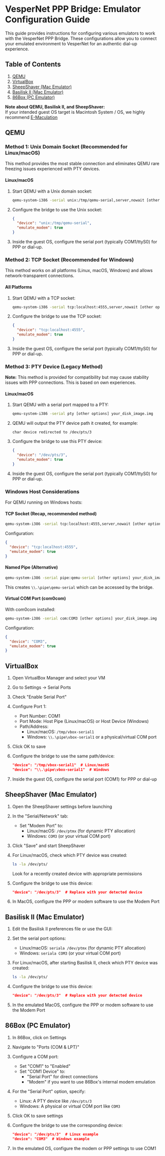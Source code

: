 # VesperNet PPP Bridge: Emulator Configuration Guide

This guide provides instructions for configuring various emulators to work with the VesperNet PPP Bridge. These configurations allow you to connect your emulated environment to VesperNet for an authentic dial-up experience.

## Table of Contents

1. [QEMU](#qemu)
2. [VirtualBox](#virtualbox)
3. [SheepShaver (Mac Emulator)](#sheepshaver-mac-emulator)
4. [Basilisk II (Mac Emulator)](#basilisk-ii-mac-emulator)
5. [86Box (PC Emulator)](#86box-pc-emulator)

**Note about QEMU, Basilisk II, and SheepShaver:**  
If your intended guest OS target is Macintosh System / OS, we highly recommend [E-Maculation](https://www.emaculation.com/doku.php)

## QEMU

### Method 1: Unix Domain Socket (Recommended for Linux/macOS)

This method provides the most stable connection and eliminates QEMU rare freezing issues experienced with PTY devices.

#### Linux/macOS

1. Start QEMU with a Unix domain socket:
   ```bash
   qemu-system-i386 -serial unix:/tmp/qemu-serial,server,nowait [other options] your_disk_image.img
   ```

2. Configure the bridge to use the Unix socket:
   ```json
   {
     "device": "unix:/tmp/qemu-serial",
     "emulate_modem": true
   }
   ```

3. Inside the guest OS, configure the serial port (typically COM1/ttyS0) for PPP or dial-up.

### Method 2: TCP Socket (Recommended for Windows)

This method works on all platforms (Linux, macOS, Windows) and allows network-transparent connections.

#### All Platforms

1. Start QEMU with a TCP socket:
   ```bash
   qemu-system-i386 -serial tcp:localhost:4555,server,nowait [other options] your_disk_image.img
   ```

2. Configure the bridge to use the TCP socket:
   ```json
   {
     "device": "tcp:localhost:4555",
     "emulate_modem": true
   }
   ```

3. Inside the guest OS, configure the serial port (typically COM1/ttyS0) for PPP or dial-up.

### Method 3: PTY Device (Legacy Method)

**Note:** This method is provided for compatibility but may cause stability issues with PPP connections. This is based on own experiences.

#### Linux/macOS

1. Start QEMU with a serial port mapped to a PTY:
   ```bash
   qemu-system-i386 -serial pty [other options] your_disk_image.img
   ```

2. QEMU will output the PTY device path it created, for example:
   ```
   char device redirected to /dev/pts/3
   ```

3. Configure the bridge to use this PTY device:
   ```json
   {
     "device": "/dev/pts/3",
     "emulate_modem": true
   }
   ```

4. Inside the guest OS, configure the serial port (typically COM1/ttyS0) for PPP or dial-up.

### Windows Host Considerations

For QEMU running on Windows hosts:

#### TCP Socket (Recap, recommended method)
```cmd
qemu-system-i386 -serial tcp:localhost:4555,server,nowait [other options] your_disk_image.img
```

Configuration:
```json
{
  "device": "tcp:localhost:4555",
  "emulate_modem": true
}
```

#### Named Pipe (Alternative)
```cmd
qemu-system-i386 -serial pipe:qemu-serial [other options] your_disk_image.img
```

This creates `\\.\pipe\qemu-serial` which can be accessed by the bridge.

#### Virtual COM Port (com0com)
With com0com installed:
```cmd
qemu-system-i386 -serial com:COM3 [other options] your_disk_image.img
```

Configuration:
```json
{
  "device": "COM3",
  "emulate_modem": true
}
```

## VirtualBox

1. Open VirtualBox Manager and select your VM

2. Go to Settings → Serial Ports

3. Check "Enable Serial Port"

4. Configure Port 1:
   - Port Number: COM1
   - Port Mode: Host Pipe (Linux/macOS) or Host Device (Windows)
   - Path/Address:
     - Linux/macOS: `/tmp/vbox-serial1`
     - Windows: `\\.\pipe\vbox-serial1` or a physical/virtual COM port

5. Click OK to save

6. Configure the bridge to use the same path/device:
   ```json
   "device": "/tmp/vbox-serial1"  # Linux/macOS
   "device": "\\.\pipe\vbox-serial1"  # Windows
   ```

7. Inside the guest OS, configure the serial port (COM1) for PPP or dial-up

## SheepShaver (Mac Emulator)

1. Open the SheepShaver settings before launching

2. In the "Serial/Network" tab:
   - Set "Modem Port" to: 
     - Linux/macOS: `/dev/ptmx` (for dynamic PTY allocation)
     - Windows: `COM3` (or your virtual COM port)

3. Click "Save" and start SheepShaver

4. For Linux/macOS, check which PTY device was created:
   ```bash
   ls -la /dev/pts/
   ```
   Look for a recently created device with appropriate permissions

5. Configure the bridge to use this device:
   ```json
   "device": "/dev/pts/3"  # Replace with your detected device
   ```

6. In MacOS, configure the PPP or modem software to use the Modem Port

## Basilisk II (Mac Emulator)

1. Edit the Basilisk II preferences file or use the GUI:

2. Set the serial port options:
   - Linux/macOS: `seriala /dev/ptmx` (for dynamic PTY allocation)
   - Windows: `seriala COM3` (or your virtual COM port)

3. For Linux/macOS, after starting Basilisk II, check which PTY device was created:
   ```bash
   ls -la /dev/pts/
   ```

4. Configure the bridge to use this device:
   ```json
   "device": "/dev/pts/3"  # Replace with your detected device
   ```

5. In the emulated MacOS, configure the PPP or modem software to use the Modem Port

## 86Box (PC Emulator)

1. In 86Box, click on Settings

2. Navigate to "Ports (COM & LPT)"

3. Configure a COM port:
   - Set "COM1" to "Enabled"
   - Set "COM1 Device" to:
     - "Serial Port" for direct connections
     - "Modem" if you want to use 86Box's internal modem emulation

4. For the "Serial Port" option, specify:
   - Linux: A PTY device like `/dev/pts/3`
   - Windows: A physical or virtual COM port like `COM3`

5. Click OK to save settings

6. Configure the bridge to use the corresponding device:
   ```json
   "device": "/dev/pts/3"  # Linux example
   "device": "COM3"  # Windows example
   ```

7. In the emulated OS, configure the modem or PPP settings to use COM1
